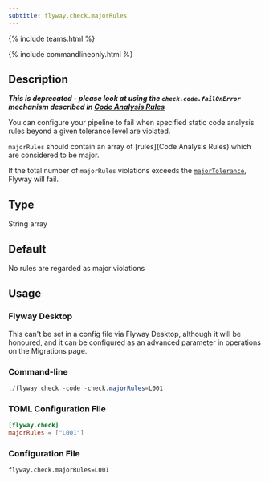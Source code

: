 ```yaml
---
subtitle: flyway.check.majorRules
---
```


{% include teams.html %}

{% include commandlineonly.html %}

## Description
***This is deprecated - please look at using the `check.code.failOnError` mechanism described in [Code Analysis Rules](<Code Analysis Rules>)***

You can configure your pipeline to fail when specified static code analysis rules beyond a given tolerance level are violated.

`majorRules` should contain an array of [rules](Code Analysis Rules) which are considered to be major.

If the total number of `majorRules` violations exceeds the [`majorTolerance`](<Configuration/Flyway Namespace/Flyway Check Namespace/Flyway Check Major Tolerance Setting>), Flyway will fail.

## Type

String array

## Default

No rules are regarded as major violations

## Usage

### Flyway Desktop

This can't be set in a config file via Flyway Desktop, although it will be honoured, and it can be configured as an advanced parameter in operations on the Migrations page.

### Command-line

```powershell
./flyway check -code -check.majorRules=L001
```

### TOML Configuration File

```toml
[flyway.check]
majorRules = ["L001"]
```

### Configuration File

```properties
flyway.check.majorRules=L001
```